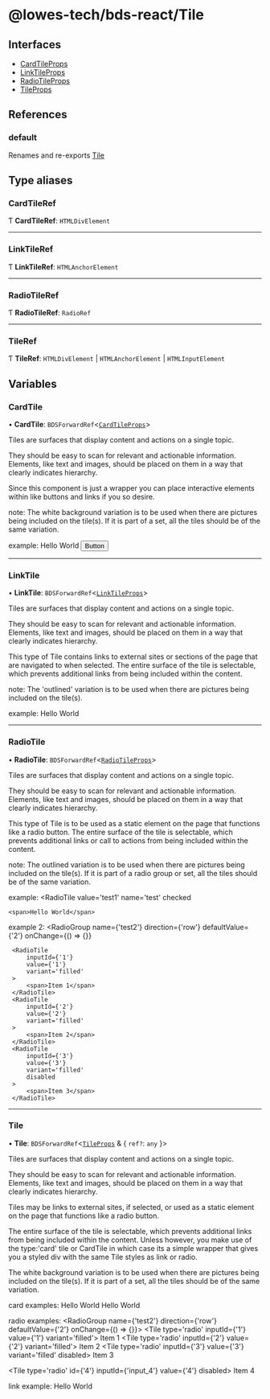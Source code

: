 # @lowes-tech/bds-react/Tile

## Interfaces

- [CardTileProps](interfaces/CardTileProps.md)
- [LinkTileProps](interfaces/LinkTileProps.md)
- [RadioTileProps](interfaces/RadioTileProps.md)
- [TileProps](interfaces/TileProps.md)

## References

### default

Renames and re-exports [Tile](README.md#tile)

## Type aliases

### CardTileRef

Ƭ **CardTileRef**: `HTMLDivElement`

___

### LinkTileRef

Ƭ **LinkTileRef**: `HTMLAnchorElement`

___

### RadioTileRef

Ƭ **RadioTileRef**: `RadioRef`

___

### TileRef

Ƭ **TileRef**: `HTMLDivElement` \| `HTMLAnchorElement` \| `HTMLInputElement`

## Variables

### CardTile

• **CardTile**: `BDSForwardRef`<[`CardTileProps`](interfaces/CardTileProps.md)\>

Tiles are surfaces that display content and actions on a single topic.

They should be easy to scan for relevant and actionable information. Elements, like text and images, should
be placed on them in a way that clearly indicates hierarchy.

Since this component is just a wrapper you can place interactive elements within like
buttons and links if you so desire.

note: The white background variation is to be used when there are pictures being included on the tile(s). If it
is part of a set, all the tiles should be of the same variation.

example:
<CardTile>
    <span>Hello World</span>
    <Button>Button</Button>
</CardTile>

___

### LinkTile

• **LinkTile**: `BDSForwardRef`<[`LinkTileProps`](interfaces/LinkTileProps.md)\>

Tiles are surfaces that display content and actions on a single topic.

They should be easy to scan for relevant and actionable information. Elements, like text and images, should
be placed on them in a way that clearly indicates hierarchy.

This type of Tile contains links to external sites or sections of the page that are navigated to when selected.
The entire surface of the tile is selectable, which prevents additional links from being included within the content.

note: The 'outlined' variation is to be used when there are pictures being included on the tile(s).

example:
<LinkTile href='www.lowes.com'>
    <span>Hello World</span>
</LinkTile>

___

### RadioTile

• **RadioTile**: `BDSForwardRef`<[`RadioTileProps`](interfaces/RadioTileProps.md)\>

Tiles are surfaces that display content and actions on a single topic.

They should be easy to scan for relevant and actionable information. Elements, like text and images, should
be placed on them in a way that clearly indicates hierarchy.

This type of Tile is to be used as a static element on the page that functions like a radio button.
The entire surface of the tile is selectable, which prevents additional links or call to actions from being
included within the content.

note: The outlined variation is to be used when there are pictures being included on the tile(s).
If it is part of a radio group or set, all the tiles should be of the same variation.

example:
 <RadioTile
     value='test1'
     name='test'
     checked
 >
    <span>Hello World</span>
 </RadioTile>

example 2:
 <RadioGroup
     name={'test2'}
     direction={'row'}
     defaultValue={'2'}
     onChange={() => {}}
 >
     <RadioTile
         inputId={'1'}
         value={'1'}
         variant='filled'
     >
         <span>Item 1</span>
     </RadioTile>
     <RadioTile
         inputId={'2'}
         value={'2'}
         variant='filled'
     >
         <span>Item 2</span>
     </RadioTile>
     <RadioTile
         inputId={'3'}
         value={'3'}
         variant='filled'
         disabled
     >
         <span>Item 3</span>
     </RadioTile>
 </RadioGroup>

___

### Tile

• **Tile**: `BDSForwardRef`<[`TileProps`](interfaces/TileProps.md) & { `ref?`: `any`  }\>

Tiles are surfaces that display content and actions on a single topic.

They should be easy to scan for relevant and actionable information. Elements, like text and images, should be
placed on them in a way that clearly indicates hierarchy.

Tiles may be links to external sites, if selected, or used as a static element on the page that functions
like a radio button.

The entire surface of the tile is selectable, which prevents additional links from being included within the content.
Unless however, you make use of the type:'card' tile or CardTile in which case its a simple wrapper that gives you
a styled div with the same Tile styles as link or radio.

The white background variation is to be used when there are pictures being included on the tile(s).
If it is part of a set, all the tiles should be of the same variation.

card examples:
<Tile>
    <span>Hello World</span>
</Tile>
<Tile type='card'>
    <span>Hello World</span>
</Tile>

radio examples:
<RadioGroup name={'test2'}
            direction={'row'}
            defaultValue={'2'}
            onChange={() => {}}>
     <Tile type='radio'
           inputId={'1'}
           value={'1'}
           variant='filled'>
         <span>Item 1</span>
     </Tile>
     <Tile type='radio'
           inputId={'2'}
           value={'2'}
           variant='filled'>
         <span>Item 2</span>
     </Tile>
     <Tile type='radio'
           inputId={'3'}
           value={'3'}
           variant='filled'
           disabled>
         <span>Item 3</span>
     </Tile>
</RadioGroup>

<Tile type='radio'
      id={'4'}
      inputId={'input_4'}
      value={'4'}
      disabled>
    <span>Item 4</span>
</Tile>

link example:
<Tile type='link'
      href='www.lowes.com'>
    <span>Hello World</span>
</Tile>
